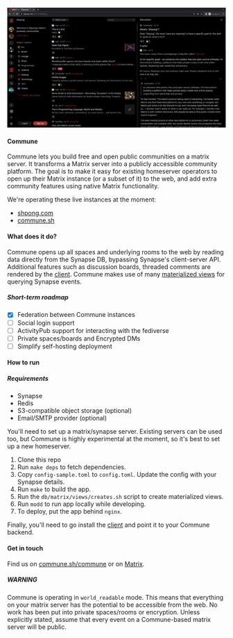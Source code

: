 ![Screenshot](/docs/screenshots/screenshot.png?raw=true "")

#### Commune

Commune lets you build free and open public communities on a matrix server. It transforms a Matrix server into a publicly accessible community platform. The goal is to make it easy for existing homeserver operators to open up their Matrix instance (or a subset of it) to the web, and add extra community features using native Matrix functionality.

We're operating these live instances at the moment:

- [shpong.com](https://shpong.com)
- [commune.sh](https://commune.sh)

#### What does it do?
Commune opens up all spaces and underlying rooms to the web by reading data directly from the Synapse DB, bypassing Synapse's client-server API. Additional features such as discussion boards, threaded comments are rendered by the [client](https://github.com/commune-os/commune-client). Commune makes use of many [materialized views](https://github.com/commune-os/commune-server/tree/main/db/matrix/views) for querying Synapse events.

##### Short-term roadmap
- [x] Federation between Commune instances
- [ ] Social login support
- [ ] ActivityPub support for interacting with the fediverse
- [ ] Private spaces/boards and Encrypted DMs
- [ ] Simplify self-hosting deployment

#### How to run

##### Requirements
- Synapse
- Redis
- S3-compatible object storage (optional)
- Email/SMTP provider (optional)

You'll need to set up a matrix/synapse server. Existing servers can be used too, but Commune is highly experimental at the moment, so it's best to set up a new homeserver.

1. Clone this repo
2. Run `make deps` to fetch dependencies.
3. Copy `config-sample.toml` to `config.toml`. Update the config with your
   Synapse details.
4. Run `make` to build the app.
5. Run the `db/matrix/views/creates.sh` script to create materialized views.
6. Run `modd` to run app locally while developing.
7. To deploy, put the app behind `nginx`.

Finally, you'll need to go install the
[client](https://github.com/commune-os/commune-client) and point it to your
Commune backend.

#### Get in touch
Find us  on [commune.sh/commune](https://commune.sh/commune) or on [Matrix](https://matrix.to/#/#commune:matrix.org).

##### WARNING
Commune is operating in `world_readable` mode. This means that everything on your matrix server has the potential to be accessible from the web. No work has been put into private spaces/rooms or encryption. Unless explicitly stated, assume that every event on a Commune-based matrix server will be public.
